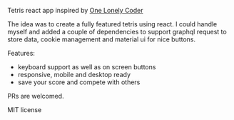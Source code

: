 Tetris react app inspired by [One Lonely Coder](https://youtu.be/8OK8_tHeCIA)

The idea was to create a fully featured tetris using react. 
I could handle myself and added a couple of dependencies to support graphql request to store data, cookie management and material ui for nice buttons.

Features:
- keyboard support as well as on screen buttons
- responsive, mobile and desktop ready
- save your score and compete with others

PRs are welcomed.

MIT license
